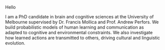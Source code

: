 Hello 

I am a PhD candidate in brain and cognitive sciences at the University of Melbourne supervised by Dr. Francis Mollica and Prof. Andrew Perfors. We build probabilistic models of human learning and communication as adapted to cognitive and environmental constraints. We also investigate how learned actions are transmitted to others, driving cultural and linguistic evolution. 

<!---
merrickgiles/merrickgiles is a ✨ special ✨ repository because its `README.md` (this file) appears on your GitHub profile.
You can click the Preview link to take a look at your changes.
--->
